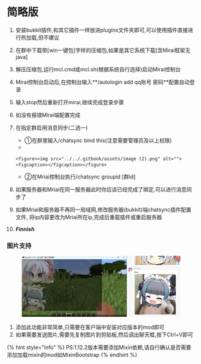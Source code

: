 # 简略版

1. 安装bukkit插件,和其它插件一样放进plugins文件夹即可,可以使用插件直接进行热加载,但不建议
2. 在群中下载带\[win一键包]字样的压缩包,如果是其它系统下载\[含Mirai框架无java]
3. 解压压缩包,运行mcl.cmd或mcl.sh(根据系统自行选择)启动Mirai控制台
4. Mirai控制台启动后,在控制台输入**/autologin add qq账号 密码**配置自动登录
5. 输入stop然后重新打开mirai,继续完成登录步骤
6. 如没有报错Mirai端配置完成
7. 在指定群启用消息同步(二选一)
   * ①在群里输入/chatsync bind this(注意需要管理员及以上权限)
   *

       <figure><img src="../../.gitbook/assets/image (2).png" alt=""><figcaption></figcaption></figure>
   * ②在Mriai控制台执行/chatsync groupid \[群id]
8. 如果服务器和Mriai在同一服务器此时你应该已经完成了绑定,可以进行消息同步了
9. 如果Mriai和服务器不再同一局域网,修改服务器(bukkit)端chatsync插件配置文件, 将ip内容更改为Mriai所在ip,完成后重载插件或重启服务器
10. _**Finnish**_

### 图片支持

<figure><img src="../../.gitbook/assets/image (1) (1).png" alt=""><figcaption></figcaption></figure>

1. 添加此功能非常简单,只需要在客户端中安装对应版本的mod即可
2. 如果需要发送图片,需要先复制图片到剪贴板,然后调出聊天框,按下Ctrl+V即可

{% hint style="info" %}
PS:1.12.2版本需要添加Mixin依赖,请自行确认是否需要添加加载mixin的mod如MixinBootstrap
{% endhint %}
